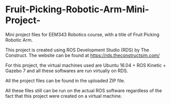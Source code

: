 # Fruit-Picking-Robotic-Arm-Mini-Project-
Mini project files for EEM343 Robotics course, with a title of Fruit Picking Robotic Arm.

This project is created using ROS Development Studio (RDS) by The Construct. The website can be found at https://rds.theconstructsim.com/

For this project, the virtual machines used are Ubuntu 16.04 + ROS Kinetic + Gazebo 7 and all these softwares are run virtually on RDS.

All the project files can be found in the uploaded ZIP file. 

All these files still can be run on the actual ROS software regardless of the fact that this project were created on a virtual machine.



